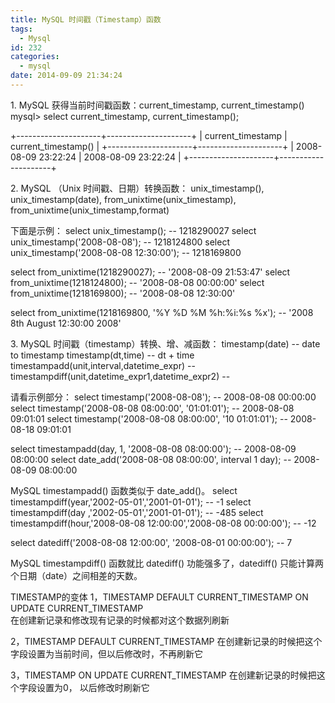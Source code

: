 ```yaml
---
title: MySQL 时间戳（Timestamp）函数
tags:
  - Mysql
id: 232
categories:
  - mysql
date: 2014-09-09 21:34:24
---
```


1\. MySQL 获得当前时间戳函数：current_timestamp, current_timestamp()
mysql> select current_timestamp, current_timestamp();

+---------------------+---------------------+
| current_timestamp | current_timestamp() |
+---------------------+---------------------+
| 2008-08-09 23:22:24 | 2008-08-09 23:22:24 |
+---------------------+---------------------+

2\. MySQL （Unix 时间戳、日期）转换函数：
unix_timestamp(),
unix_timestamp(date),
from_unixtime(unix_timestamp),
from_unixtime(unix_timestamp,format)

下面是示例：
select unix_timestamp(); -- 1218290027
select unix_timestamp('2008-08-08'); -- 1218124800
select unix_timestamp('2008-08-08 12:30:00'); -- 1218169800

select from_unixtime(1218290027); -- '2008-08-09 21:53:47'
select from_unixtime(1218124800); -- '2008-08-08 00:00:00'
select from_unixtime(1218169800); -- '2008-08-08 12:30:00'

select from_unixtime(1218169800, '%Y %D %M %h:%i:%s %x'); -- '2008 8th August 12:30:00 2008'

3\. MySQL 时间戳（timestamp）转换、增、减函数：
timestamp(date) -- date to timestamp
timestamp(dt,time) -- dt + time
timestampadd(unit,interval,datetime_expr) --
timestampdiff(unit,datetime_expr1,datetime_expr2) --

请看示例部分：
select timestamp('2008-08-08'); -- 2008-08-08 00:00:00
select timestamp('2008-08-08 08:00:00', '01:01:01'); -- 2008-08-08 09:01:01
select timestamp('2008-08-08 08:00:00', '10 01:01:01'); -- 2008-08-18 09:01:01

select timestampadd(day, 1, '2008-08-08 08:00:00'); -- 2008-08-09 08:00:00
select date_add('2008-08-08 08:00:00', interval 1 day); -- 2008-08-09 08:00:00

MySQL timestampadd() 函数类似于 date_add()。
select timestampdiff(year,'2002-05-01','2001-01-01'); -- -1
select timestampdiff(day ,'2002-05-01','2001-01-01'); -- -485
select timestampdiff(hour,'2008-08-08 12:00:00','2008-08-08 00:00:00'); -- -12

select datediff('2008-08-08 12:00:00', '2008-08-01 00:00:00'); -- 7

MySQL timestampdiff() 函数就比 datediff() 功能强多了，datediff() 只能计算两个日期（date）之间相差的天数。

TIMESTAMP的变体
1，TIMESTAMP DEFAULT CURRENT_TIMESTAMP ON UPDATE CURRENT_TIMESTAMP  
在创建新记录和修改现有记录的时候都对这个数据列刷新

2，TIMESTAMP DEFAULT CURRENT_TIMESTAMP  在创建新记录的时候把这个
字段设置为当前时间，但以后修改时，不再刷新它

3，TIMESTAMP ON UPDATE CURRENT_TIMESTAMP  在创建新记录的时候把这个字段设置为0，
以后修改时刷新它